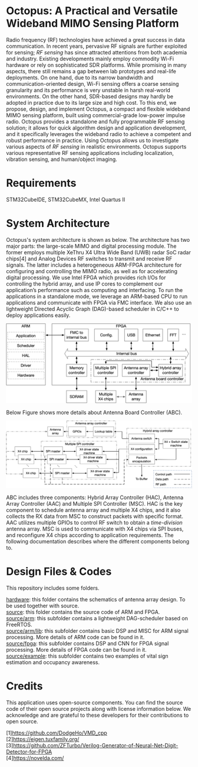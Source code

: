 # Octopus: A Practical and Versatile Wideband MIMO Sensing Platform
Radio frequency (RF) technologies have achieved a great success in data communication. In recent years, pervasive RF signals are further exploited for sensing; *RF sensing* has since attracted attentions from both academia and industry. Existing developments mainly employ commodity Wi-Fi hardware or rely on sophisticated SDR platforms. While promising in many aspects, there still remains a gap between lab prototypes and real-life deployments. On one hand, due to its narrow bandwidth and communication-oriented design, Wi-Fi sensing offers a coarse sensing granularity and its performance is very unstable in harsh real-world environments. On the other hand, SDR-based designs may hardly be adopted in practice due to its large size and high cost. To this end, we propose, design, and implement Octopus, a compact and flexible wideband MIMO sensing platform, built using commercial-grade low-power impulse radio. Octopus provides a standalone and fully programmable RF sensing solution; it allows for quick algorithm design and application development, and it specifically leverages the wideband radio to achieve a competent and robust performance in practice. Using Octopus allows us to investigate various aspects of *RF sensing* in realistic environments. Octopus supports various representative RF sensing applications including localization, vibration sensing, and human/object imaging.

# Requirements
STM32CubeIDE, STM32CubeMX, Intel Quartus II

# System Architecture

Octopus's system architecture is shown as below. The architecture has two major parts: the large-scale MIMO and digital processing module. The former employs multiple XeThru X4 Ultra Wide Band (UWB) radar SoC radar chips[4] and Analog Devices RF switches to transmit and receive RF signals. The latter includes a heterogeneous ARM-FPGA architecture for configuring and controlling the MIMO radio, as well as for accelerating digital processing. We use Intel FPGA which provides rich I/Os for controlling the hybrid array, and use IP cores to complement our application’s performance such as computing and interfacing. To run the applications in a standalone mode, we leverage an ARM-based CPU to run applications and communicate with FPGA via FMC interface. We also use an lightweight Directed Acyclic Graph (DAG)-based scheduler in C/C++ to deploy applications easily.

![Aaron Swartz](https://raw.githubusercontent.com/DeepWiSe888/Octopus/main/image/arch.png)

Below Figure shows more details about Antenna Board Controller (ABC). 

![Aaron Swartz](https://raw.githubusercontent.com/DeepWiSe888/Octopus/main/image/abc.png)

ABC includes three components: Hybrid Array Controller (HAC), Antenna Array Controller (AAC) and Multiple SPI Controller (MSC).  HAC is the key component to schedule antenna array and multiple X4 chips, and it also collects the RX data from MSC to construct packets with specific format. AAC utilizes multiple GPIOs to control RF switch to obtain a *time-division* antenna array.  MSC is used to communicate with X4 chips via SPI buses, and reconfigure X4 chips according to application requirements.  The following documentation describes where the different components belong to.

# Design Files & Codes

This repository includes some folders.

[hardware](https://github.com/DeepWiSe888/Octopus/tree/main/hardware): this folder contains the schematics of antenna array design. To be used together with source.<br>
[source](https://github.com/DeepWiSe888/Octopus/tree/main/source): this folder contains the source code of ARM and FPGA.<br>
[source/arm](https://github.com/DeepWiSe888/Octopus/tree/main/source/arm): this subfolder contains a lightweight DAG-scheduler based on FreeRTOS.<br>
[source/arm/lib](https://github.com/DeepWiSe888/Octopus/tree/main/source/arm/lib): this subfolder contains basic DSP and MISC for ARM signal processing. More details of ARM code can be found in it.<br>
[source/fpga](https://github.com/DeepWiSe888/Octopus/tree/main/source/fpga): this subfolder contains DSP and CNN for FPGA signal processing. More details of FPGA code can be found in it.<br>
[source/example](https://github.com/DeepWiSe888/Octopus/tree/main/source/example): this subfolder contains two examples of vital sign estimation and occupancy awareness.<br>


# Credits
This application uses open-source components. You can find the source code of their open source projects along with license information below. We acknowledge and are grateful to these developers for their contributions to open source.

[1]https://github.com/DodgeHo/VMD_cpp<br>
[2]https://eigen.tuxfamily.org/<br>
[3]https://github.com/ZFTurbo/Verilog-Generator-of-Neural-Net-Digit-Detector-for-FPGA<br>[4]https://novelda.com/ <br>

